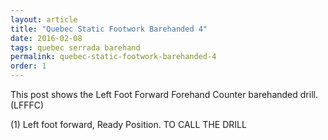 ```yaml
---
layout: article
title: "Quebec Static Footwork Barehanded 4"
date: 2016-02-08
tags: quebec serrada barehand
permalink: quebec-static-footwork-barehanded-4
order: 1
---
```


This post shows the Left Foot Forward Forehand Counter barehanded drill. (LFFFC)

(1) Left foot forward, Ready Position. TO CALL THE DRILL
